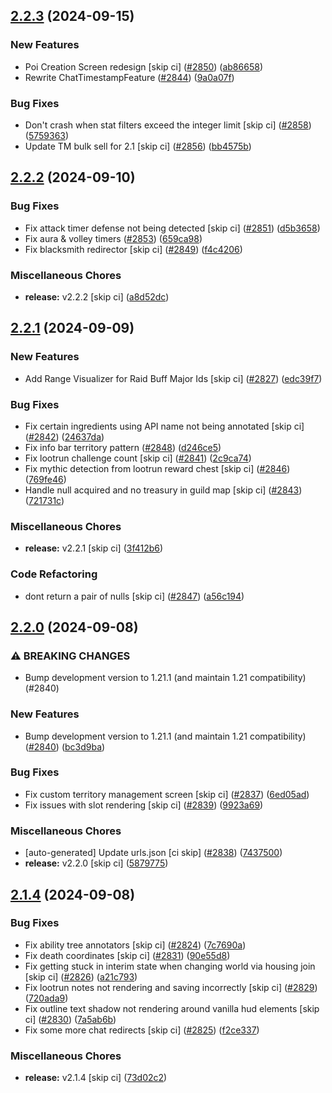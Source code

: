 ## [2.2.3](https://github.com/Wynntils/Wynntils/compare/v2.2.2...v2.2.3) (2024-09-15)


### New Features

* Poi Creation Screen redesign [skip ci] ([#2850](https://github.com/Wynntils/Wynntils/issues/2850)) ([ab86658](https://github.com/Wynntils/Wynntils/commit/ab86658658495dbd5165d17c71ee14f06bb15bdd))
* Rewrite ChatTimestampFeature ([#2844](https://github.com/Wynntils/Wynntils/issues/2844)) ([9a0a07f](https://github.com/Wynntils/Wynntils/commit/9a0a07ff808d132124bea0413a1f175affd67b4d))


### Bug Fixes

* Don't crash when stat filters exceed the integer limit [skip ci] ([#2858](https://github.com/Wynntils/Wynntils/issues/2858)) ([5759363](https://github.com/Wynntils/Wynntils/commit/5759363dbaa4e69026319095b8e1317adf05aca8))
* Update TM bulk sell for 2.1 [skip ci] ([#2856](https://github.com/Wynntils/Wynntils/issues/2856)) ([bb4575b](https://github.com/Wynntils/Wynntils/commit/bb4575b4dd4f33ce88e65e51e10136459185c22c))

## [2.2.2](https://github.com/Wynntils/Wynntils/compare/v2.2.1...v2.2.2) (2024-09-10)


### Bug Fixes

* Fix attack timer defense not being detected [skip ci] ([#2851](https://github.com/Wynntils/Wynntils/issues/2851)) ([d5b3658](https://github.com/Wynntils/Wynntils/commit/d5b36580119f901a3c25f4287e152814dfe67e23))
* Fix aura & volley timers ([#2853](https://github.com/Wynntils/Wynntils/issues/2853)) ([659ca98](https://github.com/Wynntils/Wynntils/commit/659ca987e4e104af7a9f498cd39370ded617d305))
* Fix blacksmith redirector [skip ci] ([#2849](https://github.com/Wynntils/Wynntils/issues/2849)) ([f4c4206](https://github.com/Wynntils/Wynntils/commit/f4c420659aa8eb3093315d57773a740fd8042df9))


### Miscellaneous Chores

* **release:** v2.2.2 [skip ci] ([a8d52dc](https://github.com/Wynntils/Wynntils/commit/a8d52dc75ed2f32844eb127371f6c4000cd0d3df))

## [2.2.1](https://github.com/Wynntils/Wynntils/compare/v2.2.0...v2.2.1) (2024-09-09)


### New Features

* Add Range Visualizer for Raid Buff Major Ids [skip ci] ([#2827](https://github.com/Wynntils/Wynntils/issues/2827)) ([edc39f7](https://github.com/Wynntils/Wynntils/commit/edc39f75db77411c45c54a0ef9c0374452a4be64))


### Bug Fixes

* Fix certain ingredients using API name not being annotated [skip ci] ([#2842](https://github.com/Wynntils/Wynntils/issues/2842)) ([24637da](https://github.com/Wynntils/Wynntils/commit/24637da6be6ab4ba1693e423abaf74a0e6c0ae7e))
* Fix info bar territory pattern ([#2848](https://github.com/Wynntils/Wynntils/issues/2848)) ([d246ce5](https://github.com/Wynntils/Wynntils/commit/d246ce5ef125c1fb5a4562c28ee8e51a4cba7b85))
* Fix lootrun challenge count [skip ci] ([#2841](https://github.com/Wynntils/Wynntils/issues/2841)) ([2c9ca74](https://github.com/Wynntils/Wynntils/commit/2c9ca74879748c7fe566697b321201e517f0e3b5))
* Fix mythic detection from lootrun reward chest [skip ci] ([#2846](https://github.com/Wynntils/Wynntils/issues/2846)) ([769fe46](https://github.com/Wynntils/Wynntils/commit/769fe4628506b3d33837b3a5750faaab7dc7b976))
* Handle null acquired and no treasury in guild map [skip ci] ([#2843](https://github.com/Wynntils/Wynntils/issues/2843)) ([721731c](https://github.com/Wynntils/Wynntils/commit/721731c2bff80a6c2ad9e1888efb30e1b5407249))


### Miscellaneous Chores

* **release:** v2.2.1 [skip ci] ([3f412b6](https://github.com/Wynntils/Wynntils/commit/3f412b6b2b90220b98834c15fcdcd1f1c41831fb))


### Code Refactoring

* dont return a pair of nulls [skip ci] ([#2847](https://github.com/Wynntils/Wynntils/issues/2847)) ([a56c194](https://github.com/Wynntils/Wynntils/commit/a56c194dcf2fb2291e0ff5736f97195a10871e6a))

## [2.2.0](https://github.com/Wynntils/Wynntils/compare/v2.1.4...v2.2.0) (2024-09-08)


### ⚠ BREAKING CHANGES

* Bump development version to 1.21.1 (and maintain 1.21 compatibility) (#2840)

### New Features

* Bump development version to 1.21.1 (and maintain 1.21 compatibility) ([#2840](https://github.com/Wynntils/Wynntils/issues/2840)) ([bc3d9ba](https://github.com/Wynntils/Wynntils/commit/bc3d9baf21b623bb5207f9ea16bba9490a25f144))


### Bug Fixes

* Fix custom territory management screen [skip ci] ([#2837](https://github.com/Wynntils/Wynntils/issues/2837)) ([6ed05ad](https://github.com/Wynntils/Wynntils/commit/6ed05ade533f55a19ddba8046308263929341b93))
* Fix issues with slot rendering [skip ci] ([#2839](https://github.com/Wynntils/Wynntils/issues/2839)) ([9923a69](https://github.com/Wynntils/Wynntils/commit/9923a69f8e6de2a2653cc76aaf84908988aa9b6e))


### Miscellaneous Chores

* [auto-generated] Update urls.json [ci skip] ([#2838](https://github.com/Wynntils/Wynntils/issues/2838)) ([7437500](https://github.com/Wynntils/Wynntils/commit/7437500f34509054f5e6e5ca7534b08632b50b31))
* **release:** v2.2.0 [skip ci] ([5879775](https://github.com/Wynntils/Wynntils/commit/587977544d4efa76a766acc3bc3d01cd2d84c5ca))

## [2.1.4](https://github.com/Wynntils/Wynntils/compare/v2.1.3...v2.1.4) (2024-09-08)


### Bug Fixes

* Fix ability tree annotators [skip ci] ([#2824](https://github.com/Wynntils/Wynntils/issues/2824)) ([7c7690a](https://github.com/Wynntils/Wynntils/commit/7c7690ae9aef3aebea4cecf96a5b55d855daedd7))
* Fix death coordinates [skip ci] ([#2831](https://github.com/Wynntils/Wynntils/issues/2831)) ([90e55d8](https://github.com/Wynntils/Wynntils/commit/90e55d82bf6756ad7fb36c6bfba831ea0b4aec10))
* Fix getting stuck in interim state when changing world via housing join [skip ci] ([#2826](https://github.com/Wynntils/Wynntils/issues/2826)) ([a21c793](https://github.com/Wynntils/Wynntils/commit/a21c793ffac52e044e96e09b918e786240dc5092))
* Fix lootrun notes not rendering and saving incorrectly [skip ci] ([#2829](https://github.com/Wynntils/Wynntils/issues/2829)) ([720ada9](https://github.com/Wynntils/Wynntils/commit/720ada91dab3b4d5ca9e1e840be630fad39d7acb))
* Fix outline text shadow not rendering around vanilla hud elements [skip ci] ([#2830](https://github.com/Wynntils/Wynntils/issues/2830)) ([7a5ab6b](https://github.com/Wynntils/Wynntils/commit/7a5ab6b10c3dd5dffbdb584545bcdf2cc5748e0c))
* Fix some more chat redirects [skip ci] ([#2825](https://github.com/Wynntils/Wynntils/issues/2825)) ([f2ce337](https://github.com/Wynntils/Wynntils/commit/f2ce33751e4617a8396f6a8fb406dcaa18650244))


### Miscellaneous Chores

* **release:** v2.1.4 [skip ci] ([73d02c2](https://github.com/Wynntils/Wynntils/commit/73d02c20f959724c5a4225f264089fd0f9f06515))

